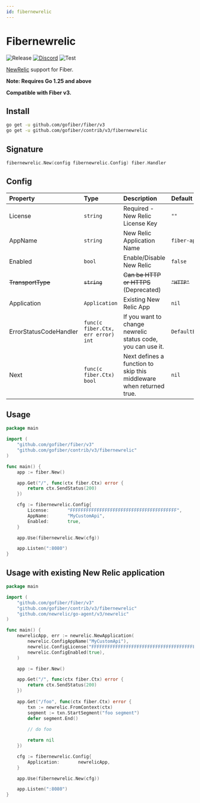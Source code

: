 ```yaml
---
id: fibernewrelic
---
```


# Fibernewrelic

![Release](https://img.shields.io/github/v/tag/gofiber/contrib?filter=fibernewrelic*)
[![Discord](https://img.shields.io/discord/704680098577514527?style=flat&label=%F0%9F%92%AC%20discord&color=00ACD7)](https://gofiber.io/discord)
![Test](https://github.com/gofiber/contrib/workflows/Test%20fibernewrelic/badge.svg)

[NewRelic](https://github.com/newrelic/go-agent) support for Fiber.

**Note: Requires Go 1.25 and above**

**Compatible with Fiber v3.**


## Install

```sh
go get -u github.com/gofiber/fiber/v3
go get -u github.com/gofiber/contrib/v3/fibernewrelic
```

## Signature

```go
fibernewrelic.New(config fibernewrelic.Config) fiber.Handler
```

## Config

| Property               | Type             | Description                                                 | Default                         |
|:-----------------------|:-----------------|:------------------------------------------------------------|:--------------------------------|
| License                | `string`         | Required - New Relic License Key                            | `""`                            |
| AppName                | `string`         | New Relic Application Name                                  | `fiber-api`                     |
| Enabled                | `bool`           | Enable/Disable New Relic                                    | `false`                         |
| ~~TransportType~~      | ~~`string`~~     | ~~Can be HTTP or HTTPS~~ (Deprecated)                       | ~~`"HTTP"`~~                    |
| Application            | `Application`    | Existing New Relic App                                      | `nil`                           |
| ErrorStatusCodeHandler | `func(c fiber.Ctx, err error) int`    | If you want to change newrelic status code, you can use it. | `DefaultErrorStatusCodeHandler` |
| Next                   | `func(c fiber.Ctx) bool`    | Next defines a function to skip this middleware when returned true.                                                           | `nil`                           |


## Usage

```go
package main

import (
    "github.com/gofiber/fiber/v3"
    "github.com/gofiber/contrib/v3/fibernewrelic"
)

func main() {
    app := fiber.New()

    app.Get("/", func(ctx fiber.Ctx) error {
        return ctx.SendStatus(200)
    })

    cfg := fibernewrelic.Config{
        License:       "FFFFFFFFFFFFFFFFFFFFFFFFFFFFFFFFFFFFFFFF",
        AppName:       "MyCustomApi",
        Enabled:       true,
    }

    app.Use(fibernewrelic.New(cfg))

    app.Listen(":8080")
}
```

## Usage with existing New Relic application

```go
package main

import (
    "github.com/gofiber/fiber/v3"
    "github.com/gofiber/contrib/v3/fibernewrelic"
    "github.com/newrelic/go-agent/v3/newrelic"
)

func main() {
    newrelicApp, err := newrelic.NewApplication(
        newrelic.ConfigAppName("MyCustomApi"),
        newrelic.ConfigLicense("FFFFFFFFFFFFFFFFFFFFFFFFFFFFFFFFFFFFFFFF"),
        newrelic.ConfigEnabled(true),
    )

    app := fiber.New()

    app.Get("/", func(ctx fiber.Ctx) error {
        return ctx.SendStatus(200)
    })
    
    app.Get("/foo", func(ctx fiber.Ctx) error {
        txn := newrelic.FromContext(ctx)
        segment := txn.StartSegment("foo segment")
        defer segment.End()
        
        // do foo 

        return nil
    })

    cfg := fibernewrelic.Config{
        Application:       newrelicApp,
    }

    app.Use(fibernewrelic.New(cfg))

    app.Listen(":8080")
}
```
